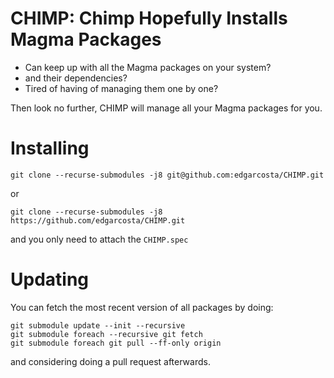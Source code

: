 # CHIMP: Chimp Hopefully Installs Magma Packages

- Can keep up with all the Magma packages on your system?
- and their dependencies?
- Tired of having of managing them one by one?

Then look no further, CHIMP will manage all your Magma packages for you.

# Installing


```
git clone --recurse-submodules -j8 git@github.com:edgarcosta/CHIMP.git
```
or
```
git clone --recurse-submodules -j8 https://github.com/edgarcosta/CHIMP.git
```

and you only need to attach the `CHIMP.spec`


# Updating

You can fetch the most recent version of all packages by doing:
```
git submodule update --init --recursive
git submodule foreach --recursive git fetch
git submodule foreach git pull --ff-only origin
```
and considering doing a pull request afterwards.
